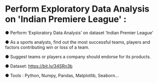 # Perform Exploratory Data Analysis on 'Indian Premiere League' :

● Perform ‘Exploratory Data Analysis’ on dataset ‘Indian Premier League’

● As a sports analysts, find out the most successful teams, players and factors
contributing win or loss of a team.

● Suggest teams or players a company should endorse for its products.

● Dataset: https://bit.ly/34SRn3b

● Tools : Python, Numpy, Pandas, Matplotlib, Seaborn...
